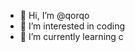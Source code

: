 - 👋 Hi, I’m @qorqo
- 👀 I’m interested in coding
- 🌱 I’m currently learning c

<!---
qorqo/qorqo is a ✨ special ✨ repository because its `README.md` (this file) appears on your GitHub profile.
You can click the Preview link to take a look at your changes.
--->
